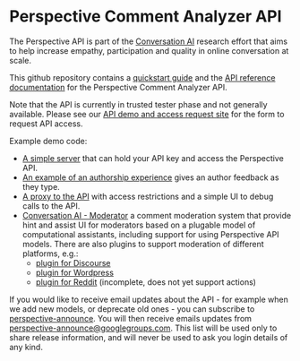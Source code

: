 # Perspective Comment Analyzer API

The Perspective API is part of the
[Conversation AI](https://conversationai.github.io) research effort that
aims to help increase empathy, participation and quality in online
conversation at scale.

This github repository contains a [quickstart guide](quickstart.md) and the [API
reference documentation](api_reference.md) for the Perspective Comment Analyzer
API.

Note that the API is currently in trusted tester phase and not generally
available. Please see our [API demo and access request site](https://www.perspectiveapi.com/) for the
form to request API access.

Example demo code:

 * [A simple server](https://github.com/conversationai/perspectiveapi-simple-server)
   that can hold your API key and access the Perspective API.
 * [An example of an authorship
   experience](https://github.com/conversationai/perspectiveapi-authorship-demo)
   gives an author feedback as they type.
 * [A proxy to the API](https://github.com/conversationai/perspectiveapi-proxy)
   with access restrictions and a simple UI to debug calls to the API. 
 * [Conversation AI - Moderator](https://github.com/conversationai/conversationai-moderator) 
   a comment moderation system that provide hint and assist UI for moderators based 
   on a plugable model of computational assistants, including support for using 
   Perspective API models. There are also plugins to support moderation of different platforms, e.g.:
   * [plugin for Discourse](https://github.com/conversationai/conversationai-moderator-discourse)
   * [plugin for Wordpress](https://github.com/conversationai/conversationai-moderator-wordpress)
   * [plugin for Reddit](https://github.com/conversationai/conversationai-moderator-reddit)
     (incomplete, does not yet support actions)

If you would like to receive email updates about the API - for example when we
add new models, or deprecate old ones - you can subscribe to
[perspective-announce](https://groups.google.com/forum/#!forum/perspective-announce/join). You will
then receive emails updates from perspective-announce@googlegroups.com.
This list will be used only to share release information, and will never be
used to ask you login details of any kind.
